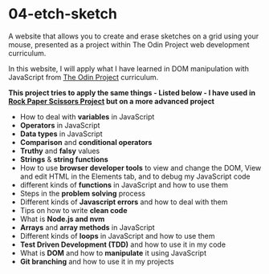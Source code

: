 # 04-etch-sketch

A website that allows you to create and erase sketches on a grid using your mouse, presented as a project within The Odin Project web development curriculum.

In this website, I will apply what I have learned in DOM manipulation with JavaScript from [The Odin Project](https://www.theodinproject.com/) curriculum.

**This project tries to apply the same things - Listed below - I have used in [Rock Paper Scissors Project](https://github.com/MohamedEmary/03-rock-paper-scissors) but on a more advanced project**

- How to deal with **variables** in JavaScript
- **Operators** in JavaScript
- **Data types** in JavaScript
- **Comparison** and **conditional operators**
- **Truthy** and **falsy** values
- **Strings** & **string functions**
- How to use **browser developer tools** to view and change the DOM, View and edit HTML in the Elements tab, and to debug my JavaScript code
- different kinds of **functions** in JavaScript and how to use them
- Steps in the **problem solving** process
- Different kinds of **Javascript errors** and how to deal with them
- Tips on how to write **clean code**
- What is **Node.js and nvm**
- **Arrays** and **array methods** in JavaScript
- Different kinds of **loops** in JavaScript and how to use them
- **Test Driven Development (TDD)** and how to use it in my code
- What is **DOM** and how to **manipulate** it using JavaScript
- **Git branching** and how to use it in my projects
